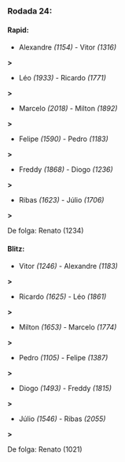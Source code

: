 ### Rodada 24:

#### Rapid:

* Alexandre *(1154)*     -     Vitor *(1316)*

 **>** 
* Léo *(1933)*     -     Ricardo *(1771)*

 **>** 
* Marcelo *(2018)*     -     Milton *(1892)*

 **>** 
* Felipe *(1590)*     -     Pedro *(1183)*

 **>** 
* Freddy *(1868)*     -     Diogo *(1236)*

 **>** 
* Ribas *(1623)*     -     Júlio *(1706)*

 **>** 

De folga: Renato (1234)

#### Blitz:

* Vitor *(1246)*     -     Alexandre *(1183)*

 **>** 
* Ricardo *(1625)*     -     Léo *(1861)*

 **>** 
* Milton *(1653)*     -     Marcelo *(1774)*

 **>** 
* Pedro *(1105)*     -     Felipe *(1387)*

 **>** 
* Diogo *(1493)*     -     Freddy *(1815)*

 **>** 
* Júlio *(1546)*     -     Ribas *(2055)*

 **>** 

De folga: Renato (1021)

